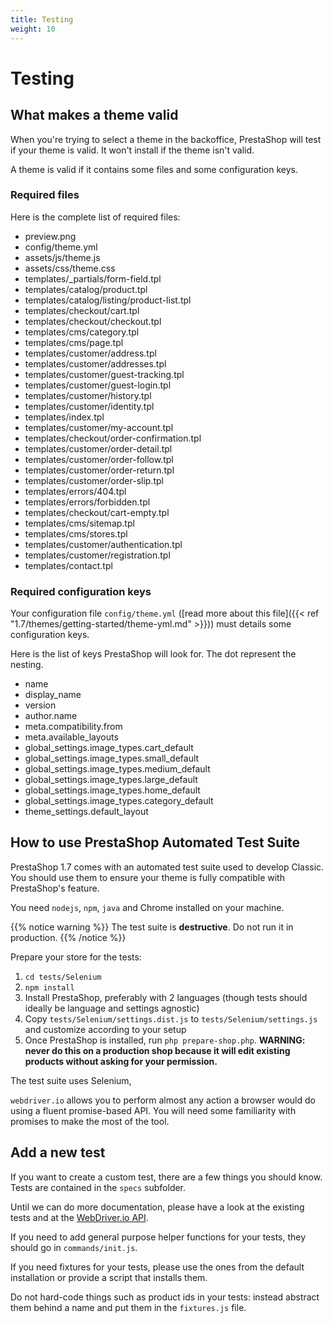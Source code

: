 ```yaml
---
title: Testing
weight: 10
---
```


# Testing

## What makes a theme valid

When you're trying to select a theme in the backoffice, PrestaShop will test if your theme is valid. It
won't install if the theme isn't valid.

A theme is valid if it contains some files and some configuration keys.

### Required files

Here is the complete list of required files:

* preview.png
* config/theme.yml
* assets/js/theme.js
* assets/css/theme.css
* templates/_partials/form-field.tpl
* templates/catalog/product.tpl
* templates/catalog/listing/product-list.tpl
* templates/checkout/cart.tpl
* templates/checkout/checkout.tpl
* templates/cms/category.tpl
* templates/cms/page.tpl
* templates/customer/address.tpl
* templates/customer/addresses.tpl
* templates/customer/guest-tracking.tpl
* templates/customer/guest-login.tpl
* templates/customer/history.tpl
* templates/customer/identity.tpl
* templates/index.tpl
* templates/customer/my-account.tpl
* templates/checkout/order-confirmation.tpl
* templates/customer/order-detail.tpl
* templates/customer/order-follow.tpl
* templates/customer/order-return.tpl
* templates/customer/order-slip.tpl
* templates/errors/404.tpl
* templates/errors/forbidden.tpl
* templates/checkout/cart-empty.tpl
* templates/cms/sitemap.tpl
* templates/cms/stores.tpl
* templates/customer/authentication.tpl
* templates/customer/registration.tpl
* templates/contact.tpl

### Required configuration keys

Your configuration file `config/theme.yml` ([read more about this file]({{< ref "1.7/themes/getting-started/theme-yml.md" >}}))
must details some configuration keys.

Here is the list of keys PrestaShop will look for. The dot represent the nesting.

* name
* display_name
* version
* author.name
* meta.compatibility.from
* meta.available_layouts
* global_settings.image_types.cart_default
* global_settings.image_types.small_default
* global_settings.image_types.medium_default
* global_settings.image_types.large_default
* global_settings.image_types.home_default
* global_settings.image_types.category_default
* theme_settings.default_layout


## How to use PrestaShop Automated Test Suite

PrestaShop 1.7 comes with an automated test suite used to develop Classic. You should use them
to ensure your theme is fully compatible with PrestaShop's feature.

You need `nodejs`, `npm`, `java` and Chrome installed on your machine.

{{% notice warning %}}
  The test suite is **destructive**. Do not run it in production.
{{% /notice %}}

Prepare your store for the tests:

1. `cd tests/Selenium`
2. `npm install`
3. Install PrestaShop, preferably with 2 languages (though tests should ideally be language and settings agnostic)
4. Copy `tests/Selenium/settings.dist.js` to `tests/Selenium/settings.js` and customize according to your setup
5. Once PrestaShop is installed, run `php prepare-shop.php`. **WARNING: never do this on a production shop because it will edit existing products without asking for your permission.**

The test suite uses Selenium,

`webdriver.io` allows you to perform almost any action a browser would do using a fluent promise-based API.
You will need some familiarity with promises to make the most of the tool.


## Add a new test

If you want to create a custom test, there are a few things you should know. Tests are contained in
the `specs` subfolder.

Until we can do more documentation, please have a look at the existing tests and at the
[WebDriver.io API](https://webdriver.io/api.html).

If you need to add general purpose helper functions for your tests, they should go in `commands/init.js`.

If you need fixtures for your tests, please use the ones from the default installation or provide a script
that installs them.

Do not hard-code things such as product ids in your tests: instead abstract them behind a name and put
them in the `fixtures.js` file.



